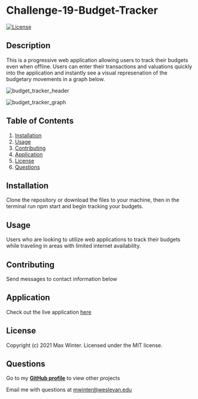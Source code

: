 
  # Challenge-19-Budget-Tracker
  [![License](https://img.shields.io/badge/License-MIT-yellow.svg)](https://opensource.org/licenses/MIT)

  ## Description
  This is a progressive web application allowing users to track their budgets even when offline. Users can enter their transactions and valuations quickly into the application and instantly see a visual represenation of the budgetary movements in a graph below.

  ![budget_tracker_header](https://user-images.githubusercontent.com/90287696/154811650-18f867a6-744d-47e6-a2c0-70f29640d43f.png)

  ![budget_tracker_graph](https://user-images.githubusercontent.com/90287696/154811649-a095396e-d61f-4dae-8e77-9a9382b62fdf.png)

  ## Table of Contents
  1. [Installation](#installation)
  2. [Usage](#usage)
  3. [Contributing](#contributing)
  4. [Application](#application)
  5. [License](#license)
  6. [Questions](#questions)

  ## Installation
  Clone the repository or download the files to your machine, then in the terminal run npm start and begin tracking your budgets.

  ## Usage
  Users who are looking to utilize web applications to track their budgets while traveling in areas with limited internet availability.

  ## Contributing
  Send messages to contact information below
  
  ## Application
  Check out the live application [here](https://damp-fortress-34583.herokuapp.com/)
  
  ## License
  Copyright (c) 2021 Max Winter. Licensed under the MIT license.
  
  ## Questions
  Go to my **[GitHub profile](https://github.com/mwin1201)** to view other projects 
  
  Email me with questions at mwinter@wesleyan.edu
